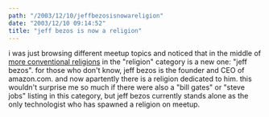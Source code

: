 ```yaml
---
path: "/2003/12/10/jeffbezosisnowareligion" 
date: "2003/12/10 09:14:52" 
title: "jeff bezos is now a religion" 
---
```

<p>i was just browsing different meetup topics and noticed that in the middle of <a href="http://www.meetup.com/browse/rel/">more conventional religions</a> in the "religion" category is a new one: "jeff bezos". for those who don't know, jeff bezos is the founder and CEO of amazon.com. and now apartently there is a religion dedicated to him. this wouldn't surprise me so much if there were also a "bill gates" or "steve jobs" listing in this category, but jeff bezos currently stands alone as the only technologist who has spawned a religion on meetup.</p>